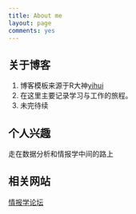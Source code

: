 ```yaml
---
title: About me
layout: page
comments: yes
---
```


## 关于博客

1. 博客模板来源于R大神[yihui](http://yihui.name/cn/)
2. 在这里主要记录学习与工作的旅程。
3. 未完待续

## 个人兴趣

走在数据分析和情报学中间的路上

## 相关网站

 [情报学论坛](http://www.information-science.org/)





